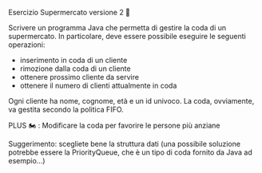 Esercizio Supermercato versione 2 🛴

Scrivere un programma Java che permetta di gestire la coda di un supermercato.
In particolare, deve essere possibile eseguire le seguenti operazioni:

- inserimento in coda di un cliente
- rimozione dalla coda di un cliente
- ottenere prossimo cliente da servire
- ottenere il numero di clienti attualmente in coda

Ogni cliente ha nome, cognome, età e un id univoco.
La coda, ovviamente, va gestita secondo la politica FIFO.

PLUS 🏍 : Modificare la coda per favorire le persone più anziane

Suggerimento: scegliete bene la struttura dati (una possibile soluzione potrebbe
essere la PriorityQueue, che è un tipo di coda fornito da Java ad esempio...)
